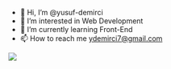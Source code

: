 - 👋 Hi, I’m @yusuf-demirci
- 👀 I’m interested in Web Development
- 🌱 I’m currently learning Front-End
- 📫 How to reach me ydemirci7@gmail.com


<img align="center" src="https://github-readme-stats.vercel.app/api/<CARD_TYPE>/?username=<USERNAME>&theme=<THEME_NAME>" />


<!---
Yusuf-D/Yusuf-D is a ✨ special ✨ repository because its `README.md` (this file) appears on your GitHub profile.
You can click the Preview link to take a look at your changes.
--->
